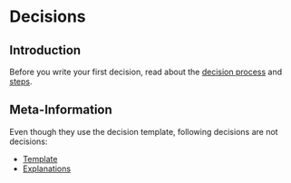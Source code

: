 # Decisions

## Introduction

Before you write your first decision, read about the [decision process](5_implemented/decision_process.md) and [steps](STEPS.md).

## Meta-Information

Even though they use the decision template, following decisions are not decisions:

- [Template](TEMPLATE.md)
- [Explanations](EXPLANATIONS.md)

